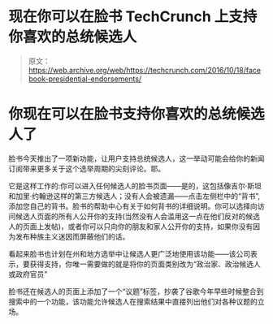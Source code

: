 # 现在你可以在脸书 TechCrunch 上支持你喜欢的总统候选人

> 原文：<https://web.archive.org/web/https://techcrunch.com/2016/10/18/facebook-presidential-endorsements/>

# 你现在可以在脸书支持你喜欢的总统候选人了

脸书今天推出了一项新功能，让用户支持总统候选人，这一举动可能会给你的新闻订阅带来更多关于这个选举周期的尖刻评论。耶。

它是这样工作的:你可以进入任何候选人的脸书页面——是的，这包括像吉尔·斯坦和加里·约翰逊这样的第三方候选人；没有人会被遗漏——点击左侧栏中的“背书”,添加您自己的背书。脸书的帮助中心有关于如何背书的详细说明。你可以选择向访问候选人页面的所有人公开你的支持(当然没有人会滥用这一点在他们反对的候选人的页面上发帖)，或者你可以只向你的朋友和家人公开你的支持，如果你没有因为发布种族主义迷因而屏蔽他们的话。

看起来脸书也计划在州和地方选举中让候选人更广泛地使用该功能——该公司表示，要获得支持，你唯一需要做的就是将你的页面类别改为“政治家、政治候选人或政府官员”

脸书还在候选人的页面上添加了一个“议题”标签，抄袭了谷歌今年早些时候整合到搜索中的一个功能，该功能允许候选人在搜索结果中直接列出他们对各种议题的立场。